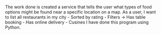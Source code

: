 The work done is created a service that tells the user what types of food options might be found near a specific location on a map.
As a user, I want to list all restaurants in my city - Sorted by rating - Filters -> Has table booking - Has online delivery - Cusines
I have done this program using Python.
